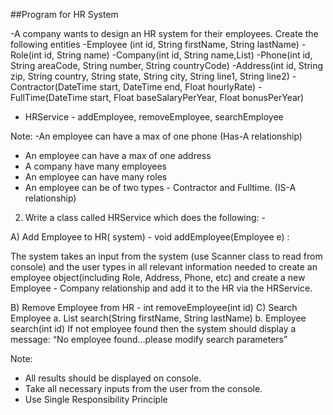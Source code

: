 ##Program for HR System

-A company wants to design an HR system for their employees. Create the following entities
-Employee (int id, String firstName, String lastName)
-Role(int id, String name)
-Company(int id, String name,List<Employee>)
-Phone(int id, String areaCode, String number, String countryCode)
-Address(int id, String zip, String country, String state, String city, String line1, String line2)
-Contractor(DateTime start, DateTime end, Float hourlyRate)
-FullTime(DateTime start, Float baseSalaryPerYear, Float bonusPerYear)
- HRService - addEmployee, removeEmployee, searchEmployee

Note:
-An employee can have a max of one phone (Has-A relationship)
- An employee can have a max of one address
- A company have many employees
- An employee can have many roles
- An employee can be of two types - Contractor and Fulltime. (IS-A relationship)

2) Write a class called HRService which does the following: -

A) Add Employee to HR( system) - void addEmployee(Employee e) :

The system takes an input from the system (use Scanner class to read from console) and the user types in all relevant information needed to create an employee object(including Role, Address, Phone, etc) and create a new Employee - Company relationship and add it to the HR via the HRService.

B) Remove Employee from HR - int removeEmployee(int id)
C) Search Employee
a. List<Employee> search(String firstName, String lastName)
b. Employee search(int id)
If not employee found then the system should display a message: “No employee found…please modify search parameters”

Note:
- All results should be displayed on console.
- Take all necessary inputs from the user from the console.
- Use Single Responsibility Principle

